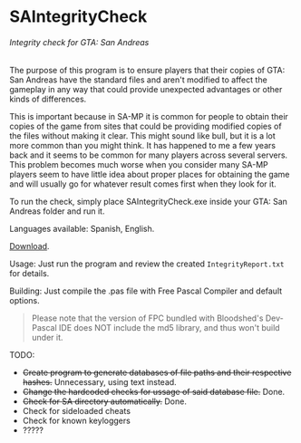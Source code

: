 # SAIntegrityCheck
###### Integrity check for GTA: San Andreas

The purpose of this program is to ensure players that their copies of GTA: San Andreas have the standard files and aren't modified to affect the gameplay in any way that could provide unexpected advantages or other kinds of differences. 

This is important because in SA-MP it is common for people to obtain their copies of the game from sites that could be providing modified copies of the files without making it clear. This might sound like bull, but it is a lot more common than you might think. It has happened to me a few years back and it seems to be common for many players across several servers. This problem becomes much worse when you consider many SA-MP players seem to have little idea about proper places for obtaining the game and will usually go for whatever result comes first when they look for it.

To run the check, simply place SAIntegrityCheck.exe inside your GTA: San Andreas folder and run it.

Languages available: Spanish, English.

[Download](https://github.com/markski1/SAIntegrityCheck/releases/latest).

Usage: Just run the program and review the created `IntegrityReport.txt` for details.

Building: Just compile the .pas file with Free Pascal Compiler and default options.
>Please note that the version of FPC bundled with Bloodshed's Dev-Pascal IDE does NOT include the md5 library, and thus won't build under it.

TODO:
- ~~Create program to generate databases of file paths and their respective hashes.~~ Unnecessary, using text instead.
- ~~Change the hardcoded checks for ussage of said database file.~~ Done.
- ~~Check for SA directory automatically.~~ Done.
- Check for sideloaded cheats
- Check for known keyloggers
- ?????
